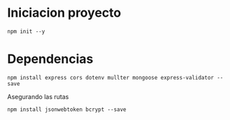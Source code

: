 # Iniciacion proyecto

```shell
npm init --y
```

# Dependencias

```shell
npm install express cors dotenv mullter mongoose express-validator --save
```

Asegurando las rutas
```shell
npm install jsonwebtoken bcrypt --save
```

